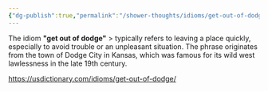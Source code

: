 ```yaml
---
{"dg-publish":true,"permalink":"/shower-thoughts/idioms/get-out-of-dodge/","dgPassFrontmatter":true}
---
```


The idiom **"get out of dodge"** > typically refers to leaving a place quickly, especially to avoid trouble or an unpleasant situation. The phrase originates from the town of Dodge City in Kansas, which was famous for its wild west lawlessness in the late 19th century.

https://usdictionary.com/idioms/get-out-of-dodge/

